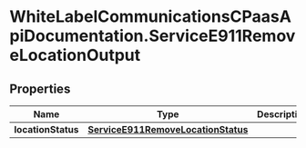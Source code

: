 # WhiteLabelCommunicationsCPaasApiDocumentation.ServiceE911RemoveLocationOutput

## Properties

Name | Type | Description | Notes
------------ | ------------- | ------------- | -------------
**locationStatus** | [**ServiceE911RemoveLocationStatus**](ServiceE911RemoveLocationStatus.md) |  | [optional] 


